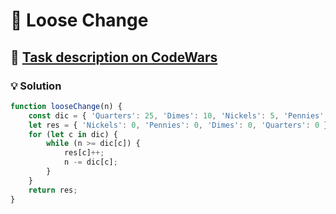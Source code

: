 # 📝 Loose Change

## 🔗 [Task description on CodeWars](https://www.codewars.com/kata/5571f712ddf00b54420000ee)

### 💡 Solution

```javascript
function looseChange(n) {
    const dic = { 'Quarters': 25, 'Dimes': 10, 'Nickels': 5, 'Pennies': 1 };
    let res = { 'Nickels': 0, 'Pennies': 0, 'Dimes': 0, 'Quarters': 0 };
    for (let c in dic) {
        while (n >= dic[c]) {
            res[c]++;
            n -= dic[c];
        }
    }
    return res;
}
```
